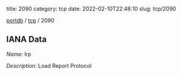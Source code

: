 title: 2090
category: tcp
date: 2022-02-10T22:46:10
slug: tcp/2090

[portdb](/) / [tcp](/category/tcp.html) / 2090


## IANA Data

_Name:_ lrp

_Description:_ Load Report Protocol

